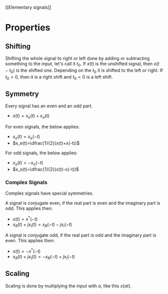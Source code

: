 
[[Elementary signals]]

# Properties
## Shifting
Shifting the whole signal to right or left done by adding or subtracting something to the input, let's call it $t_0$. If $x(t)$ is the unshifted signal, then $x(t-t_0)$ is the shifted one. Depending on the $t_0$ it is shifted to the left or right. If $t_0 > 0$, then it is a right shift and $t_0<0$ is a left shift.

## Symmetry
Every signal has an even and an odd part.

- $x(t)=x_e(t)+x_o(t)$

For even signals, the below applies:
- $x_e(t)=x_e(-t)$
- $x_e(t)=\dfrac{1}{2}(x(t)+x(-t))$

For odd signals, the below applies:
- $x_o(t)=-x_o(-t)$
- $x_o(t)=\dfrac{1}{2}(x(t)-x(-t))$

### Complex Signals
Complex signals have special symmetries.

A signal is conjugate even, if the real part is even and the imaginary part is odd. This applies then:
- $x(t) = x^*(-t)$
- $x_R(t)+jx_I(t)=x_R(-t)-jx_I(-t)$

A signal is conjugate odd, if the real part is odd and the imaginary part is even. This applies then:
- $x(t)=-x^*(-t)$
- $x_R(t)+jx_I(t)=-x_R(-t)+jx_I(-t)$

## Scaling
Scaling is done by multiplying the input with $a$, like this $x(at)$.
